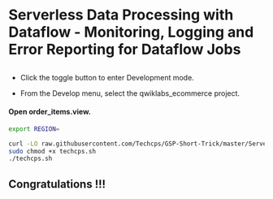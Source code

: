
# Serverless Data Processing with Dataflow - Monitoring, Logging and Error Reporting for Dataflow Jobs

## 

- Click the toggle button to enter Development mode.

- From the Develop menu, select the qwiklabs_ecommerce project.

#### Open order_items.view.


```bash
export REGION=

curl -LO raw.githubusercontent.com/Techcps/GSP-Short-Trick/master/Serverless%20Data%20Processing%20with%20Dataflow%20-%20Monitoring%2C%20Logging%20and%20Error%20Reporting%20for%20Dataflow%20Jobs/techcps.sh
sudo chmod +x techcps.sh
./techcps.sh
```



## Congratulations !!!


